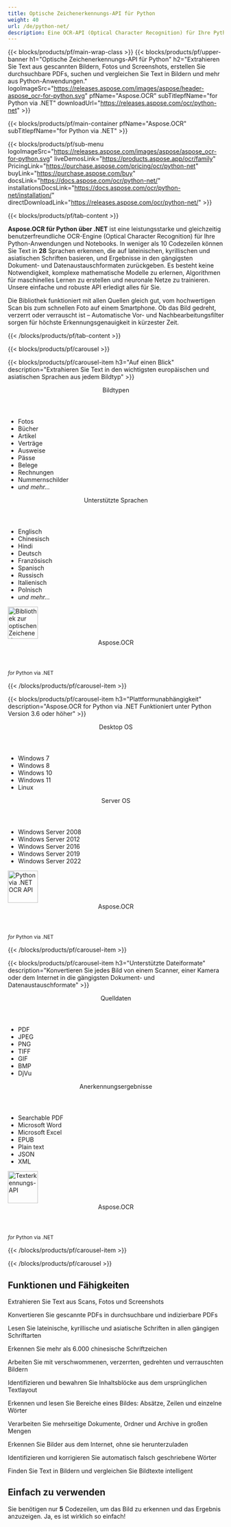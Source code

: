 ```yaml
---
title: Optische Zeichenerkennungs-API für Python
weight: 40
url: /de/python-net/ 
description: Eine OCR-API (Optical Character Recognition) für Ihre Python-Anwendungen. Extrahieren Sie Text aus Scans und Fotos, erstellen Sie durchsuchbare PDFs, verarbeiten Sie Ordner und Archive in großen Mengen und mehr in weniger als 10 Codezeilen.
---
```


{{< blocks/products/pf/main-wrap-class >}}
{{< blocks/products/pf/upper-banner h1="Optische Zeichenerkennungs-API für Python" h2="Extrahieren Sie Text aus gescannten Bildern, Fotos und Screenshots, erstellen Sie durchsuchbare PDFs, suchen und vergleichen Sie Text in Bildern und mehr aus Python-Anwendungen." logoImageSrc="https://releases.aspose.com/images/aspose/header-aspose_ocr-for-python.svg" pfName="Aspose.OCR" subTitlepfName="for Python via .NET" downloadUrl="https://releases.aspose.com/ocr/python-net" >}}

{{< blocks/products/pf/main-container pfName="Aspose.OCR" subTitlepfName="for Python via .NET" >}}

{{< blocks/products/pf/sub-menu logoImageSrc="https://releases.aspose.com/images/aspose/aspose_ocr-for-python.svg" liveDemosLink="https://products.aspose.app/ocr/family" PricingLink="https://purchase.aspose.com/pricing/ocr/python-net" buyLink="https://purchase.aspose.com/buy" docsLink="https://docs.aspose.com/ocr/python-net/" installationsDocsLink="https://docs.aspose.com/ocr/python-net/installation/"  directDownloadLink="https://releases.aspose.com/ocr/python-net/" >}}

{{< blocks/products/pf/tab-content >}}
<p><b>Aspose.OCR für Python über .NET</b> ist eine leistungsstarke und gleichzeitig benutzerfreundliche OCR-Engine (Optical Character Recognition) für Ihre Python-Anwendungen und Notebooks. In weniger als 10 Codezeilen können Sie Text in <b>28</b> Sprachen erkennen, die auf lateinischen, kyrillischen und asiatischen Schriften basieren, und Ergebnisse in den gängigsten Dokument- und Datenaustauschformaten zurückgeben. Es besteht keine Notwendigkeit, komplexe mathematische Modelle zu erlernen, Algorithmen für maschinelles Lernen zu erstellen und neuronale Netze zu trainieren. Unsere einfache und robuste API erledigt alles für Sie.</p>
<p>Die Bibliothek funktioniert mit allen Quellen gleich gut, vom hochwertigen Scan bis zum schnellen Foto auf einem Smartphone. Ob das Bild gedreht, verzerrt oder verrauscht ist &ndash; Automatische Vor- und Nachbearbeitungsfilter sorgen für höchste Erkennungsgenauigkeit in kürzester Zeit.</p>
{{< /blocks/products/pf/tab-content >}}

<!--Diagrams Start-->
{{< blocks/products/pf/carousel >}}

{{< blocks/products/pf/carousel-item h3="Auf einen Blick" description="Extrahieren Sie Text in den wichtigsten europäischen und asiatischen Sprachen aus jedem Bildtyp" >}}
<div class="diagram1 d1-python">
 <div class="d1-row">
  <div class="d1-col d1-left">
   <header>
    <i class="fa fa-image">
    </i>
    Bildtypen
   </header>
   <ul>   
	<li>Fotos</li>
    <li>Bücher</li>
    <li>Artikel</li>
    <li>Verträge</li>
    <li>Ausweise</li>
    <li>Pässe</li>
    <li>Belege</li>
    <li>Rechnungen</li>
    <li>Nummernschilder</li>
    <li><i>und mehr...</i></li>
   </ul>
  </div>
  <!--/left-->
  <div class="d1-col d1-right">
   <header>
    <i class="fa fa-language">
    </i>
    Unterstützte Sprachen
   </header>
   <ul>   
	<li>Englisch</li>
    <li>Chinesisch</li>
    <li>Hindi</li>
    <li>Deutsch</li>
    <li>Französisch</li>
    <li>Spanisch</li>
    <li>Russisch</li>
    <li>Italienisch</li>
    <li>Polnisch</li>
    <li><i>und mehr...</i></li>
   </ul>
  </div>
  <!--/right-->
 </div>
 <!--/row-->
 <div class="d1-logo">
  <img width="70" height="75" alt="Bibliothek zur optischen Zeichenerkennung" src="https://releases.aspose.com/images/aspose/aspose_ocr-for-python.svg"/>
  <header>
   Aspose.OCR
  </header>
  <footer>
   <small>
    <em>
     for
    </em>
    Python via .NET
   </small>
  </footer>
 </div>
 <!--/logo-->
</div>

{{< /blocks/products/pf/carousel-item >}}

{{< blocks/products/pf/carousel-item h3="Plattformunabhängigkeit" description="Aspose.OCR for Python via .NET Funktioniert unter Python Version 3.6 oder höher" >}}
<div class="diagram1 d1-python">
 <div class="d1-row">
  <div class="d1-col d1-left">
   <header>
    <i class="fa fa-laptop">
    </i>
    Desktop OS
   </header>
   <ul>
    <li>Windows 7</li>
    <li>Windows 8</li>
    <li>Windows 10</li>
    <li>Windows 11</li>
	<li>Linux</li>
   </ul>  
  </div>
  <!--/left-->
  <div class="d1-col d1-right">
   <header>
    <i class="fa fa-server">
    </i>
    Server OS
   </header>
   <ul>
    <li>Windows Server 2008</li>
    <li>Windows Server 2012</li>
    <li>Windows Server 2016</li>
    <li>Windows Server 2019</li>
    <li>Windows Server 2022</li>
   </ul>
  </div>
  <!--/right-->
 </div>
 <!--/row-->
 <div class="d1-logo">
  <img width="70" height="75" alt="Python via .NET OCR API" src="https://releases.aspose.com/images/aspose/aspose_ocr-for-python.svg"/>
  <header>
   Aspose.OCR
  </header>
  <footer>
   <small>
    <em>
     for
    </em>
    Python via .NET
   </small>
  </footer>
 </div>
 <!--/logo-->
</div>

{{< /blocks/products/pf/carousel-item >}}

{{< blocks/products/pf/carousel-item h3="Unterstützte Dateiformate" description="Konvertieren Sie jedes Bild von einem Scanner, einer Kamera oder dem Internet in die gängigsten Dokument- und Datenaustauschformate" >}}
<div class="diagram1 d2 d1-python">
 <div class="d1-row">
  <div class="d1-col d1-left">
   <header>
    <i class="fa fa-long-arrow-down">
    </i>    
	Quelldaten
   </header>
   <ul>
    <li>PDF</li>
    <li>JPEG</li>
    <li>PNG</li>
    <li>TIFF</li>
    <li>GIF</li>
    <li>BMP</li>
    <li>DjVu</li>
   </ul>
  </div>
  <!--/left-->
<div class="d1-col d1-right">
   <header>
    <i class="fa fa-mail-forward">
    </i>    
	Anerkennungsergebnisse
   </header>
   <ul>
    <li>Searchable PDF</li>
    <li>Microsoft Word</li>
    <li>Microsoft Excel</li>
    <li>EPUB</li>
    <li>Plain text</li>
    <li>JSON</li>
    <li>XML</li>
   </ul>
  </div>
  <!--/right-->
 </div>
 <!--/row-->
 <div class="d1-logo">
  <img width="70" height="75" alt="Texterkennungs-API" src="https://releases.aspose.com/images/aspose/aspose_ocr-for-python.svg"/>
  <header>
   Aspose.OCR
  </header>
  <footer>
   <small>
    <em>
     for
    </em>
    Python via .NET
   </small>
  </footer>
 </div>
 <!--/logo-->
</div>

{{< /blocks/products/pf/carousel-item >}}

{{< /blocks/products/pf/carousel >}}
<!--Diagrams End-->

<!--Feature-section Start-->
<div class="container-fluid features-section bg-gray">
 <a class="anchor" id="features" name="features">
 </a>
 <div class="row">
  <div class="container">
   <h2 class="pr-ft">Funktionen und Fähigkeiten</h2>
   <p>
   </p>
   <div class="col-lg-4">
    <em class="fa fa-image ico-blue fa-2x col-lg-2">
    </em>
    <p class="col-lg-10">Extrahieren Sie Text aus Scans, Fotos und Screenshots</p>
   </div>
   <div class="col-lg-4">
    <em class="fa fa-file-text-o ico-blue fa-2x col-lg-2">
    </em>
    <p class="col-lg-10">Konvertieren Sie gescannte PDFs in durchsuchbare und indizierbare PDFs</p>
   </div>
   <div class="col-lg-4">
    <em class="fa fa-globe ico-blue fa-2x col-lg-2">
    </em>
    <p class="col-lg-10">Lesen Sie lateinische, kyrillische und asiatische Schriften in allen gängigen Schriftarten</p>
   </div>
   <div class="col-lg-4">
    <em class="fa fa-language ico-blue fa-2x col-lg-2">
    </em>
    <p class="col-lg-10">Erkennen Sie mehr als 6.000 chinesische Schriftzeichen</p>
   </div>   
   <div class="col-lg-4">
    <em class="fa fa-eye ico-blue fa-2x col-lg-2">
    </em>
    <p class="col-lg-10">Arbeiten Sie mit verschwommenen, verzerrten, gedrehten und verrauschten Bildern</p>
   </div>
   <div class="col-lg-4">
    <em class="fa fa-indent ico-blue fa-2x col-lg-2">
    </em>
    <p class="col-lg-10">Identifizieren und bewahren Sie Inhaltsblöcke aus dem ursprünglichen Textlayout</p>
   </div>
   <div class="col-lg-4">
    <em class="fa fa-object-group ico-blue fa-2x col-lg-2">
    </em>
    <p class="col-lg-10">Erkennen und lesen Sie Bereiche eines Bildes: Absätze, Zeilen und einzelne Wörter</p>
   </div>
   <div class="col-lg-4">
    <em class="fa fa-folder-open ico-blue fa-2x col-lg-2">
    </em>
    <p class="col-lg-10">Verarbeiten Sie mehrseitige Dokumente, Ordner und Archive in großen Mengen</p>
   </div>
   <div class="col-lg-4">
    <em class="fa fa-link ico-blue fa-2x col-lg-2">
    </em>
    <p class="col-lg-10">Erkennen Sie Bilder aus dem Internet, ohne sie herunterzuladen</p>
   </div>
   <div class="col-lg-4">
    <em class="fa fa-check ico-blue fa-2x col-lg-2">
    </em>
    <p class="col-lg-10">Identifizieren und korrigieren Sie automatisch falsch geschriebene Wörter</p>
   </div>
   <div class="col-lg-4">
    <em class="fa fa-search ico-blue fa-2x col-lg-2">
    </em>
    <p class="col-lg-10">Finden Sie Text in Bildern und vergleichen Sie Bildtexte intelligent</p>
   </div>  

<div class="col-lg-12">

<h2 class="h2title">Einfach zu verwenden</h2>
<p>Sie benötigen nur <b>5</b> Codezeilen, um das Bild zu erkennen und das Ergebnis anzuzeigen. Ja, es ist wirklich so einfach!</p>

<!-- BEGIN LCS -->
<div class="ocr-lcs">
	<style>
		.ocr-lcs-controls {
			display: flex;
			flex-wrap: wrap;
		}

		.ocr-lcs-drop {
			cursor: pointer;
			display: flex;
			flex-direction: column;
			align-items: center;
			min-width: 350px;
			box-sizing: border-box;
			margin: 0 15px 15px 0;
			padding: 15px 15px 10px 15px;
			border: dashed 3px #73b5fb;
			border-radius: 10px;
			background-color: #ffffff;
		}

		.ocr-lcs-drop input {
			display: none;
		}

		.ocr-lcs-drop-preload {
			display: none;
		}

		.ocr-lcs-drop svg {
			width: 48px;
			margin-bottom: 5px;
			filter: invert(70%) sepia(12%) saturate(3506%) hue-rotate(183deg) brightness(101%) contrast(97%);
		}

		.ocr-lcs-drop span {
			font-size: 18px;
			text-align: center;
		}

		.ocr-lcs-filename {
			display: none;
		}

		.ocr-lcs-filename span {
			font-style: italic;
		}

		.ocr-lcs-recognizing {
			display: none;
		}

		.ocr-lcs-recognizing span {
			font-style: italic;
		}

		.ocr-lcs-mods {
			display: flex;
			flex-direction: column;
		}

		.ocr-lcs-mods > * {
			width: 150px;
			box-sizing: border-box;
		}

		.ocr-lcs-mods select {
			margin-bottom: 7px;
			padding: .6em 1.4em .5em .8em;
			border:  solid 2px #73b5fb;
			border-radius: .5em;
			line-height: 1.3;
			font-family: arial,sans-serif,-apple-system,BlinkMacSystemFont,segoe ui,Roboto,helvetica neue,apple color emoji,segoe ui emoji,segoe ui symbol;
			font-size: 16px;
			font-weight: 700;
			color: #73b5fb;
			-moz-appearance: none;
			-webkit-appearance: none;
			appearance: none;
			background-color: #ffffff;
			background-image: url('data:image/svg+xml;charset=US-ASCII,%3Csvg%20xmlns%3D%22http%3A%2F%2Fwww.w3.org%2F2000%2Fsvg%22%20width%3D%22292.4%22%20height%3D%22292.4%22%3E%3Cpath%20fill%3D%22%2373b5fb%22%20d%3D%22M287%2069.4a17.6%2017.6%200%200%200-13-5.4H18.4c-5%200-9.3%201.8-12.9%205.4A17.6%2017.6%200%200%200%200%2082.2c0%205%201.8%209.3%205.4%2012.9l128%20127.9c3.6%203.6%207.8%205.4%2012.8%205.4s9.2-1.8%2012.8-5.4L287%2095c3.5-3.5%205.4-7.8%205.4-12.8%200-5-1.9-9.2-5.5-12.8z%22%2F%3E%3C%2Fsvg%3E');
			background-repeat: no-repeat, repeat;
			background-position: right .7em top 50%, 0 0;
			background-size: .65em auto, 100%;
		}

		.ocr-lcs-mods select::-ms-expand {
			display: none;
		}

		.ocr-lcs-mods select:hover, .ocr-lcs-mods select:focus {
			border-color: #1a89d0;
			color: #1a89d0;
			background-image: url('data:image/svg+xml;charset=US-ASCII,%3Csvg%20xmlns%3D%22http%3A%2F%2Fwww.w3.org%2F2000%2Fsvg%22%20width%3D%22292.4%22%20height%3D%22292.4%22%3E%3Cpath%20fill%3D%22%231a89d0%22%20d%3D%22M287%2069.4a17.6%2017.6%200%200%200-13-5.4H18.4c-5%200-9.3%201.8-12.9%205.4A17.6%2017.6%200%200%200%200%2082.2c0%205%201.8%209.3%205.4%2012.9l128%20127.9c3.6%203.6%207.8%205.4%2012.8%205.4s9.2-1.8%2012.8-5.4L287%2095c3.5-3.5%205.4-7.8%205.4-12.8%200-5-1.9-9.2-5.5-12.8z%22%2F%3E%3C%2Fsvg%3E');
		}

		.ocr-lcs-mods select:focus {
			outline: none;
		}

		*[dir="rtl"] .ocr-lcs-mods select, :root:lang(ar) .ocr-lcs-mods select, :root:lang(iw) .ocr-lcs-mods select {
			background-position: left .7em top 50%, 0 0;
			padding: .6em .8em .5em 1.4em;
		}

		.ocr-lcs-mods select option {
			font-weight: normal;
			color: #4c4c4c;
		}

		.ocr-lcs-mods input {
			padding: 0.6em .6em;
			border: none;
			border-radius: .5em;
			box-shadow: inset 0 1px rgb(255 255 255 / 15%), 0 1px 1px rgb(0 0 0 / 8%);
			font-family: arial,sans-serif,-apple-system,BlinkMacSystemFont,segoe ui,Roboto,helvetica neue,apple color emoji,segoe ui emoji,segoe ui symbol;
			font-size: 16px;
			font-weight: 700;
			color: #ffffff;
			background-color: #1a89d0;
		}

		.ocr-lcs-mods input:hover {
			background-color: #3071a9;
			transition: all .3s ease;
			transition-property: all;
			transition-duration: 0.3s;
			transition-timing-function: ease;
			transition-delay: 0s;
		}

		.ocr-lcs-disabled {
			background-color: silver !important;
		}

		.ocr-lcs-disclaimer {
			font-size: 12px !important;
		}

		.ocr-lcs-result {
			position: fixed;
			top: 0px;
			right: 0px;
			bottom: 0px;
			left: 0px;
			background: rgba(0,0,0,0.8);
			z-index: 9998;
			-webkit-transition: opacity 400ms ease-in;
			-moz-transition: opacity 400ms ease-in;
			transition: opacity 400ms ease-in;
			display: none;
		}

		.ocr-lcs-result > div {
			width: 90vw;
			position: relative;
			margin: 10% auto;
			padding: 5px 20px 13px 20px;
			border-radius: 10px;
			background: #ffffff;
			pointer-events: auto;
		}

		.ocr-lcs-result header {
			position: relative;
			display: flex;
			justify-content: space-between;
			align-items: center;
			padding:  5px 0 10px 0;
			border-bottom: dotted 1px #1a89d0;
		}

		.ocr-lcs-result header span {
			font-size: 18px;
			font-weight: 700;
		}

		.ocr-lcs-result header i {
			cursor: pointer;
			color: #1a89d0;
			font-size: 24px !important;
		}

		.ocr-lcs-result header i:hover {
			color: #3071a9;
		}

		.ocr-lcs-result article {
			max-height: 500px;
			overflow: auto;
			margin: 25px 0 15px 0;
		}
	</style>
	<div class="ocr-lcs-controls">
		<div class="ocr-lcs-drop" onclick="OcrLcsUpload(this);" ondragover="event.preventDefault();" ondrop="OcrLcsDropped(event,this);">
			<input type="file" accept=".jpg,.jpeg,.png,.bmp,.tif,.tiff,.gif" onchange="OcrLcsFileSelected(this);" />
			<svg class="ocr-lcs-drop-preload" xmlns="http://www.w3.org/2000/svg" xmlns:xlink="http://www.w3.org/1999/xlink" viewBox="0 0 100 100"><g transform="translate(89,50)"><g transform="rotate(0)"><circle cx="0" cy="0" r="5" fill="#29c26a" fill-opacity="1"><animateTransform attributeName="transform" type="scale" begin="-0.8888888888888888s" values="2 2;1 1" keyTimes="0;1" dur="1s" repeatCount="indefinite"></animateTransform><animate attributeName="fill-opacity" keyTimes="0;1" dur="1s" repeatCount="indefinite" values="1;0" begin="-0.8888888888888888s"></animate></circle></g></g><g transform="translate(79.87573328164014,75.06871677777502)"><g transform="rotate(40)"><circle cx="0" cy="0" r="5" fill="#29c26a" fill-opacity="0.8888888888888888"><animateTransform attributeName="transform" type="scale" begin="-0.7777777777777778s" values="2 2;1 1" keyTimes="0;1" dur="1s" repeatCount="indefinite"></animateTransform><animate attributeName="fill-opacity" keyTimes="0;1" dur="1s" repeatCount="indefinite" values="1;0" begin="-0.7777777777777778s"></animate></circle></g></g><g transform="translate(56.772278929010284,88.40750236747611)"><g transform="rotate(80)"><circle cx="0" cy="0" r="5" fill="#29c26a" fill-opacity="0.7777777777777778"><animateTransform attributeName="transform" type="scale" begin="-0.6666666666666666s" values="2 2;1 1" keyTimes="0;1" dur="1s" repeatCount="indefinite"></animateTransform><animate attributeName="fill-opacity" keyTimes="0;1" dur="1s" repeatCount="indefinite" values="1;0" begin="-0.6666666666666666s"></animate></circle></g></g><g transform="translate(30.500000000000007,83.77499074759311)"><g transform="rotate(119.99999999999999)"><circle cx="0" cy="0" r="5" fill="#29c26a" fill-opacity="0.6666666666666666"><animateTransform attributeName="transform" type="scale" begin="-0.5555555555555556s" values="2 2;1 1" keyTimes="0;1" dur="1s" repeatCount="indefinite"></animateTransform><animate attributeName="fill-opacity" keyTimes="0;1" dur="1s" repeatCount="indefinite" values="1;0" begin="-0.5555555555555556s"></animate></circle></g></g><g transform="translate(13.351987789349579,63.33878558970109)"><g transform="rotate(160)"><circle cx="0" cy="0" r="5" fill="#29c26a" fill-opacity="0.5555555555555556"><animateTransform attributeName="transform" type="scale" begin="-0.4444444444444444s" values="2 2;1 1" keyTimes="0;1" dur="1s" repeatCount="indefinite"></animateTransform><animate attributeName="fill-opacity" keyTimes="0;1" dur="1s" repeatCount="indefinite" values="1;0" begin="-0.4444444444444444s"></animate></circle></g></g><g transform="translate(13.351987789349572,36.661214410298925)"><g transform="rotate(200)"><circle cx="0" cy="0" r="5" fill="#29c26a" fill-opacity="0.4444444444444444"><animateTransform attributeName="transform" type="scale" begin="-0.3333333333333333s" values="2 2;1 1" keyTimes="0;1" dur="1s" repeatCount="indefinite"></animateTransform><animate attributeName="fill-opacity" keyTimes="0;1" dur="1s" repeatCount="indefinite" values="1;0" begin="-0.3333333333333333s"></animate></circle></g></g><g transform="translate(30.499999999999982,16.2250092524069)"><g transform="rotate(239.99999999999997)"><circle cx="0" cy="0" r="5" fill="#29c26a" fill-opacity="0.3333333333333333"><animateTransform attributeName="transform" type="scale" begin="-0.2222222222222222s" values="2 2;1 1" keyTimes="0;1" dur="1s" repeatCount="indefinite"></animateTransform><animate attributeName="fill-opacity" keyTimes="0;1" dur="1s" repeatCount="indefinite" values="1;0" begin="-0.2222222222222222s"></animate></circle></g></g><g transform="translate(56.77227892901027,11.59249763252388)"><g transform="rotate(280)"><circle cx="0" cy="0" r="5" fill="#29c26a" fill-opacity="0.2222222222222222"><animateTransform attributeName="transform" type="scale" begin="-0.1111111111111111s" values="2 2;1 1" keyTimes="0;1" dur="1s" repeatCount="indefinite"></animateTransform><animate attributeName="fill-opacity" keyTimes="0;1" dur="1s" repeatCount="indefinite" values="1;0" begin="-0.1111111111111111s"></animate></circle></g></g><g transform="translate(79.87573328164014,24.931283222224955)"><g transform="rotate(320)"><circle cx="0" cy="0" r="5" fill="#29c26a" fill-opacity="0.1111111111111111"><animateTransform attributeName="transform" type="scale" begin="0s" values="2 2;1 1" keyTimes="0;1" dur="1s" repeatCount="indefinite"></animateTransform><animate attributeName="fill-opacity" keyTimes="0;1" dur="1s" repeatCount="indefinite" values="1;0" begin="0s"></animate></circle></g></g><!-- [ldio] generated by https://loading.io/ --></svg>
			<svg class="ocr-lcs-drop-icon" xmlns="http://www.w3.org/2000/svg" xmlns:xlink="http://www.w3.org/1999/xlink" viewBox="0 0 128 128"><path d="M80,0v32h32L80,0z M72,32V0H28c-6.63,0-12,5.37-12,12v104c0,6.62,5.37,12,12,12h72c6.63,0,12-5.37,12-12V40H80.22	C75.57,40,72,36.42,72,32z M88.03,86.03C87.07,87.43,85.55,88,84,88s-3.07-0.59-4.24-1.76L70,76.47V102c0,3.31-2.69,6-6,6	s-6-2.69-6-6V76.47l-9.76,9.76c-2.34,2.34-6.14,2.34-8.49,0s-2.34-6.14,0-8.49l20-20c2.34-2.34,6.14-2.34,8.49,0l20,20	C90.57,80.1,90.57,83.9,88.03,86.03z"/></svg>
			<span class="ocr-lcs-filename">Bereit zu erkennen <span></span></span>
			<span class="ocr-lcs-recognizing">Erkennen <span></span></span>
			<span class="ocr-lcs-hint">Legen Sie hier eine Datei ab oder klicken Sie zum Durchsuchen *</span>
		</div>
		<div class="ocr-lcs-mods">
			<select name="language">
				<!--<option value="39">Albanian</option>-->
				<!--<option value="24">Arabic</option>-->
				<!--<option value="45">Azerbaijani </option>-->
				<!--<option value="27">Bengali</option>-->
				<option value="44">Bulgarian</option>
				<option value="22">Chinese</option>
				<option value="17">Croatian</option>
				<option value="18">Czech</option>
				<option value="13">Danish</option>
				<option value="10">Dutch</option>
				<option value="1" selected="selected">English</option>
				<option value="20">Estonian</option>
				<option value="15">Finnish</option>
				<option value="3">French</option>
				<!--<option value="43">Georgian</option>-->
				<option value="2">German</option>
				<!--<option value="36">Greek</option>-->
				<!--<option value="34">Hebrew</option>-->
				<option value="25">Hindi</option>
				<!--<option value="33">Indonesian</option>-->
				<option value="4">Italian</option>
				<!--<option value="37">Japanese</option>-->
				<!--<option value="40">Latin</option>-->
				<!--<option value="35">Javanese</option>-->
				<!--<option value="32">Korean</option>-->
				<option value="12">Latvian</option>
				<option value="11">Lithuanian</option>
				<option value="14">Norwegian</option>
				<!--<option value="38">Persian</option>-->
				<option value="7">Polish</option>
				<option value="6">Portuguese</option>
				<option value="21">Romanian</option>
				<option value="23">Russian</option>
				<option value="16">Serbian</option>
				<option value="9">Slovak</option>
				<option value="8">Slovenian</option>
				<option value="5">Spanish</option>
				<option value="19">Swedish</option>
				<!--<option value="28">Tibetan</option>-->
				<!--<option value="29">Thai</option>-->
				<!--<option value="31">Turkish</option>-->
				<option value="26">Ukrainian</option>
				<!--<option value="30">Urdu</option>-->
				<!--<option value="42">Uzbek</option>-->
				<!--<option value="41">Vietnamese</option>-->
			</select>
			<input type="button" value="Code ausführen" class="ocr-lcs-recognize ocr-lcs-disabled" onclick="OcrLcsRecognize(this)" />
		</div>
	</div>


	<p class="ocr-lcs-disclaimer">* Durch das Hochladen Ihrer Dateien oder die Nutzung des Dienstes erklären Sie sich mit unserem einverstanden <a href="https://about.aspose.com/legal/terms-of-use" rel="nofollow noreferrer" target="_blank">
Nutzungsbedingungen</a> und <a href="https://about.aspose.com/legal/privacy-policy" rel="nofollow noreferrer" target="_blank">Datenschutz-Bestimmungen</a>.</p>
<div id="code" class="codeblock"><h3>Live-Codebeispiel - Python 3</h3><pre><code class="cs hljs csharp"><span class="hljs-comment"># OCR-Engine initialisieren</span>
recognitionEngine = AsposeOcr()
<span class="hljs-comment"># Bild zum Stapel hinzufügen</span>
input = OcrInput(InputType.SINGLE_IMAGE)
input.add("<span class="ocr-lcs-code-filename-placeholder">sample.png</span><span class="ocr-lcs-code-filename-actual"></span>")
<span class="hljs-comment"># Extrahieren Sie Text aus dem Bild</span>
result = recognitionEngine.recognize(input)
<span class="hljs-comment"># Zeigen Sie das Erkennungsergebnis an</span>
print(result[0].recognition_text)</code></pre></div>
	<div class="ocr-lcs-result" onclick="OcrLcsCurtainClick(this)">
		<div>
			<header>
				<span>Recognition result</span>
				<i class="fa fa-times" onclick="OcrLcsCloseResult(this);"></i>
			</header>
			<article>&nbsp;</article>
		</div>
	</div>
	<script>
		function OcrLcsUpload(obj)
		{
			let fileInput = $(obj).children("input[type='file']")[0];
			fileInput.click();
		}

		function OcrLcsDropped(event, obj)
		{
			let fileInput = $(obj).children("input[type='file']")[0];
			fileInput.files = event.dataTransfer.files;
			OcrLcsFileSelected(fileInput);
			event.preventDefault();
			return false;
		}

		function OcrLcsFileSelected(obj)
		{
			if(obj.files.length > 0)
			{
				let fileName = obj.value.replace(/.*[\/\\]/, "");
				$(obj).closest(".ocr-lcs-controls").find(".ocr-lcs-recognize").removeClass("ocr-lcs-disabled");
				$(obj).siblings(".ocr-lcs-filename").show().children("span").text(fileName);
				$(obj).siblings(".ocr-lcs-recognizing").children("span").text(fileName);
				$(obj).closest(".ocr-lcs").find(".ocr-lcs-code-filename-placeholder").hide();
				$(obj).closest(".ocr-lcs").find(".ocr-lcs-code-filename-actual").text(fileName).show();
			}
		}

		function OcrLcsRecognize(obj)
		{
			let button = $(obj);
			if(button.hasClass("ocr-lcs-disabled")) return false;
			let icon = button.closest(".ocr-lcs-controls").find(".ocr-lcs-drop-icon");
			let preloader = button.closest(".ocr-lcs-controls").find(".ocr-lcs-drop-preload");
			let recognizingField = button.closest(".ocr-lcs-controls").find(".ocr-lcs-recognizing");
			let filenameField = button.closest(".ocr-lcs-controls").find(".ocr-lcs-filename");
			let hint = button.closest(".ocr-lcs-controls").find(".ocr-lcs-hint");
			preloader.show();
			recognizingField.show();
			icon.hide();
			filenameField.hide();
			hint.hide();
			button.addClass("ocr-lcs-disabled");
			let lang = button.siblings("select").val();
			let file = button.closest(".ocr-lcs-controls").find("input[type='file']")[0].files[0];
			let payload = new FormData();
			payload.append("language", lang);
			payload.append("attachfile", file);
			$.ajax({
				url: "https://api.products.aspose.app/ocr/conversion/RecognizeImageFromVidget",
				type: "POST",
				data: payload,
				processData: false,
				contentType: false
			}).done(function(data){
				let resultDialog = button.closest(".ocr-lcs").find(".ocr-lcs-result");
				let output = data.replace(/(?:\r\n|\r|\n)/g, "<br />");
				resultDialog.find("article").html(output);
				resultDialog.slideDown(200);
			}).fail(function(jqxhr,textStatus,error){
				console.log(`[${textStatus}] ${error}`);
			}).always(function(){
				preloader.hide();
				recognizingField.hide();
				icon.show();
				hint.show();
				button.closest(".ocr-lcs-controls").find("input[type='file']")[0].value = null;
				$(obj).closest(".ocr-lcs").find(".ocr-lcs-code-filename-placeholder").show();
				$(obj).closest(".ocr-lcs").find(".ocr-lcs-code-filename-actual").hide();
			});
		}

		function OcrLcsCurtainClick(obj)
		{
			if($(event.target).is(".ocr-lcs-result")) $(obj).hide();
		}

		function OcrLcsCloseResult(obj)
		{
			$(obj).closest(".ocr-lcs-result").slideUp(200);
		}
	</script>
</div>
<!-- END LCS -->

</div>

<div class="col-lg-12">
<h2 class="h2title">28 Erkennungssprachen</h2>
<p><b>Aspose.OCR for Python via .NET</b> kann eine Vielzahl von Sprachen und alle gängigen Schreibschriften erkennen, auch Texte mit gemischten Sprachen:</p>
<ul>
<li><b>Erweitertes lateinisches Alphabet</b>: Kroatisch, Tschechisch, Dänisch, Niederländisch, Englisch (einschließlich handgeschriebener Schrift), Estnisch, Finnisch, Französisch, Deutsch, Italienisch, Lettisch, Litauisch, Norwegisch, Polnisch, Portugiesisch, Rumänisch , Slowakisch, Slowenisch, Spanisch, Schwedisch.</li>
<li><b>Kyrillisches Alphabet</b>: Weißrussisch, Bulgarisch, Kasachisch, Russisch, Serbisch, Ukrainisch.</li>
<li><b>Chinesisch</b>: mehr als 6.000 Zeichen.</li>
<li><b>Hindi</b></li>
</ul>
<p>Sie können auch Texte in anderen Sprachen lesen, die auf erweitertem Latein und Kyrillisch basieren, auch wenn diese nicht direkt von der OCR-Engine unterstützt werden. Zum Beispiel Latein, Vietnamesisch, Gälisch usw.</p>
</div>

<div class="col-lg-12">
<h2 class="h2title">Leistungsstarke Verarbeitungsfilter</h2>
<p>Die Genauigkeit und Zuverlässigkeit der optischen Zeichenerkennung hängt stark von der Qualität des Originalbildes ab. <b>Aspose.OCR für Python über .NET</b> bietet eine große Anzahl vollautomatischer und manueller Bildverarbeitungsfilter, die ein Bild verbessern, bevor es an die OCR-Engine gesendet wird:</p>
<ul>
<li>Bilder, die in einem leichten Winkel zur Horizontalen ausgerichtet sind, automatisch begradigen.</li>
<li>Stark verzerrte Bilder manuell drehen.</li>
<li>Entfernen Sie automatisch Schmutz, Flecken, Kratzer, Blendungen, unerwünschte Farbverläufe und andere Geräusche.</li>
<li>Bildkontrast automatisch anpassen.</li>
<li>Automatisches Hochskalieren oder manuelle Größenänderung des Bildes.</li>
<li>Konvertieren Sie Bilder in Schwarzweiß oder Graustufen.</li>
<li>Invertieren Sie die Bildfarben, sodass helle Bereiche dunkel und dunkle Bereiche hell erscheinen.</li>
<li>Erhöhen Sie die Zeichenstärke in einem Bild.</li>
<li>Verrauschte Bilder verwischen und gleichzeitig die Ränder der Buchstaben beibehalten.</li>
<li>Glätten Sie die Seitenkrümmung und korrigieren Sie die Verzerrung des Kameraobjektivs für Seitenfotos.</li>
</ul>
<p>Diese Filter können kombiniert und auf das gesamte Bild oder nur auf ausgewählte Bildbereiche sowie in der Stapelverarbeitung angewendet werden. Sie können nicht nur die Vorverarbeitung in der Erkennungspipeline optimieren, sondern auch verarbeitete Bilder zur Anzeige, Zwischenspeicherung und zum Debuggen speichern.</p>
</div>

<div class="col-lg-12">
<h2 class="h2title">Optimiert für bestimmte Dokumenttypen</h2>
<p><b>Aspose.OCR for Python via .NET</b> bietet speziell trainierte neuronale Netze, um Text aus bestimmten Bildtypen mit höchster Genauigkeit zu extrahieren:</p>
<ul>
<li>Gescannte oder fotografierte Personalausweise und Reisepässe.</li>
<li>Kfz-Kennzeichen.</li>
<li>Rechnungen.</li>
<li>Belege.</li>
</div>

<div class="col-lg-12">
<h2 class="h2title">Integrierte Rechtschreibprüfung</h2>
<p>Obwohl <b>Aspose.OCR for Python via .NET</b> eine hohe Erkennungsgenauigkeit bietet, können Druckfehler, Schmutz oder nicht standardmäßige Schriftarten dazu führen, dass bestimmte Zeichen oder Wörter falsch erkannt werden. Um die Erkennungsergebnisse weiter zu verbessern, können Sie die Rechtschreibprüfung aktivieren, die Rechtschreibfehler basierend auf der ausgewählten Erkennungssprache findet und automatisch korrigiert.</p>
<p>Wenn der erkannte Text Fachterminologie, Abkürzungen und andere Wörter enthält, die in gängigen Rechtschreibwörterbüchern nicht vorkommen, können Sie Ihre eigenen Wortlisten bereitstellen.</p>
</div>

<div class="col-lg-12">
<h2 class="h2title">Durchsuchbare PDFs erstellen</h2>
<p>Selbst bei höchster Erkennungsgenauigkeit kann das Originalbild viele wichtige nicht-textuelle Informationen enthalten oder einfach von großem historischen Wert sein. <b>Aspose.OCR for Python via .NET</b> bietet eine einfache und elegante Lösung, um das Beste aus beiden Welten zu kombinieren. Wir extrahieren Text aus einem Bild, PDF-Dokument oder Dateipaket und platzieren ihn als unsichtbare Textebene über den Originalbildern. Das Ergebnis wird im PDF-Format gespeichert, dem Industriestandard zum Speichern und Teilen von Dokumenten. Die resultierenden Dateien können durchsucht und indiziert werden, und der Text kann auf die gleiche Weise ausgewählt und kopiert werden, als ob Sie die Originalzeichen ausgewählt und kopiert hätten.</p>
</div>

<div class="col-lg-12">
<h2 class="h2title">Massenerkennung</h2>
<p><b>Aspose.OCR for Python via .NET</b> ermöglicht es Ihnen, mehrere Dateien unabhängig von ihrer Anzahl und ihrem Typ zu erkennen, so einfach wie das Lesen eines einzelnen Bildes. Mit einem einzigen API-Aufruf können Sie mehrere Seiten von einem Auto-Feed-Scanner erkennen oder Fahrzeugkennzeichen von automatischen Verkehrskameras extrahieren.</p>
<p>Die Ergebnisse können als durchsuchbares PDF-Dokument oder als Tabellenkalkulation gespeichert oder zur weiteren Analyse als einfacher Text, JSON oder XML zurückgegeben werden.</p>
</div>

  </div>
 </div>
</div>
<!--Feature-section End-->

{{< /blocks/products/pf/main-container >}}


{{< blocks/products/pf/support-learning-resources >}}
{{< blocks/products/pf/slr-tab tabTitle="Lernmittel" tabId="resources" >}}
{{< blocks/products/pf/slr-element name="Dokumentation" href="https://docs.aspose.com/ocr/python-net/" >}}
{{< blocks/products/pf/slr-element name="Repository" href="https://repository.aspose.com/ocr/" >}}
{{< blocks/products/pf/slr-element name="Tutorial-Videos" href="https://www.youtube.com/user/asposevideo" >}}
{{< /blocks/products/pf/slr-tab >}}

{{< blocks/products/pf/slr-tab tabTitle="Produkt Support" tabId="support" >}}
{{< blocks/products/pf/slr-element name="Kostenloser Support" href="https://forum.aspose.com/c/ocr" >}}
{{< blocks/products/pf/slr-element name="Bezahlter Support" href="https://helpdesk.aspose.com/" >}}
{{< blocks/products/pf/slr-element name="Blog" href="https://blog.aspose.com/category/ocr/" >}}
{{< blocks/products/pf/slr-element name="Versionshinweise" href="https://docs.aspose.com/ocr/python-net/release-notes/latest/" >}}
{{< /blocks/products/pf/slr-tab >}}

{{< blocks/products/pf/slr-tab tabTitle="Warum Aspose.OCR for Python via .NET?" tabId="success-stories" >}}
{{< blocks/products/pf/slr-element name="Kundenliste" href="https://company.aspose.com/customers" >}}
{{< blocks/products/pf/slr-element name="Erfolgsgeschichten" href="https://company.aspose.com/customers/success-stories/" >}}
{{< /blocks/products/pf/slr-tab >}}

{{< /blocks/products/pf/support-learning-resources >}}

{{< blocks/products/pf/download-section downloadFreeTrialLink="https://releases.aspose.com/de/ocr/python-net" pricingInformationLink="https://purchase.aspose.com/pricing/ocr/python-net" >}}

{{< blocks/products/pf/offers-section pfName="Aspose.OCR" description="Aspose bietet auch native OCR-APIs für andere gängige Programmiersprachen:" >}}

    {{< blocks/products/pf/offers-section-item link="/ocr/java/" imgSrc="https://www.aspose.cloud/templates/aspose/img/products/ocr/aspose_ocr-for-java.svg" sdkName="Java" >}}
    {{< blocks/products/pf/offers-section-item link="/ocr/cpp/" imgSrc="https://www.aspose.cloud/templates/aspose/img/products/ocr/aspose_ocr-for-cpp.svg" sdkName="C++" >}}
     {{< blocks/products/pf/offers-section-item link="/ocr/net/" imgSrc="https://www.aspose.cloud/templates/aspose/img/products/ocr/aspose_ocr-for-net.svg" sdkName=".NET" >}}

{{< /blocks/products/pf/offers-section >}}

{{< /blocks/products/pf/main-wrap-class >}}